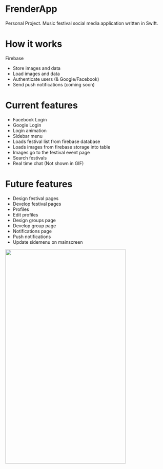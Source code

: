 # FrenderApp
Personal Project. Music festival social media application written in Swift.

# How it works
Firebase
- Store images and data
- Load images and data
- Authenticate users (& Google/Facebook)
- Send push notifications (coming soon)

# Current features
- Facebook Login
- Google Login
- Login animation
- Sidebar menu
- Loads festival list from firebase database 
- Loads images from firebase storage into table
- Images go to the festival event page
- Search festivals
- Real time chat (Not shown in GIF)

# Future features
- Design festival pages
- Develop festival pages
- Profiles
- Edit profiles
- Design groups page
- Develop group page
- Notifications page
- Push notifications
- Update sidemenu on mainscreen


<img src="https://github.com/caelandailey/FrenderApp/blob/master/Intro.gif" width="375px" height="667px" />
